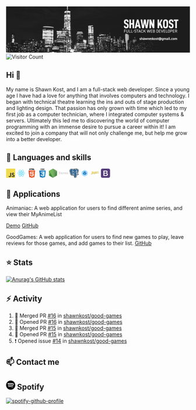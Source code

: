 
![Banner](https://github.com/shawnkost/shawnkost/blob/master/images/Banner.jpg?raw=true)
![Visitor Count](https://profile-counter.glitch.me/shawnkost/count.svg)
## Hi :wave:

My name is Shawn Kost, and I am a full-stack web developer. Since a young age I have had a love for anything that involves computers and technology. I began with technical theatre learning the ins and outs of stage production and lighting design. That passion has only grown with time which led to my first job as a computer technician, where I integrated computer systems & servers. Ultimately this led me to discovering the world of computer programming with an immense desire to pursue a career within it! I am excited to join a company that will not only challenge me, but help me grow into a better developer.

## :wrench: Languages and skills

<p float="left">
  <img src="https://raw.githubusercontent.com/github/explore/80688e429a7d4ef2fca1e82350fe8e3517d3494d/topics/javascript/javascript.png" width="25" height="25">
  <img src="https://raw.githubusercontent.com/github/explore/80688e429a7d4ef2fca1e82350fe8e3517d3494d/topics/react/react.png" width="25" height="25">
  <img src="https://raw.githubusercontent.com/github/explore/80688e429a7d4ef2fca1e82350fe8e3517d3494d/topics/html/html.png" width="25" height="25">
  <img src="https://raw.githubusercontent.com/github/explore/80688e429a7d4ef2fca1e82350fe8e3517d3494d/topics/css/css.png" width="25" height="25">
  <img src="https://raw.githubusercontent.com/github/explore/80688e429a7d4ef2fca1e82350fe8e3517d3494d/topics/nodejs/nodejs.png" width="25" height="25">
  <img src="https://raw.githubusercontent.com/github/explore/80688e429a7d4ef2fca1e82350fe8e3517d3494d/topics/express/express.png" width="25" height="25">
  <img src="https://raw.githubusercontent.com/github/explore/80688e429a7d4ef2fca1e82350fe8e3517d3494d/topics/postgresql/postgresql.png" width="25" height="25">
  <img src="https://raw.githubusercontent.com/github/explore/80688e429a7d4ef2fca1e82350fe8e3517d3494d/topics/webpack/webpack.png" width="25" height="25">
  <img src="https://raw.githubusercontent.com/github/explore/cb39e2385dfcec8a661d01bfacff6b1e33bbaa9d/topics/babel/babel.png" width="25" height="25">
  <img src="https://raw.githubusercontent.com/github/explore/80688e429a7d4ef2fca1e82350fe8e3517d3494d/topics/bootstrap/bootstrap.png" width="25" height="25">
</p>

## :iphone: Applications
Animaniac: A web application for users to find different anime series, and view their MyAnimeList

[Demo](https://shawnkost.github.io/ajax-project/)
[GitHub](https://github.com/shawnkost/ajax-project)

GoodGames: A web application for users to find new games to play, leave reviews for those games, and add games to their list.
[GitHub](https://github.com/shawnkost/good-games)

## :star: Stats
[![Anurag's GitHub stats](https://github-readme-stats.vercel.app/api?username=shawnkost&count_private=true&show_icons=true&theme=dark)](https://github.com/anuraghazra/github-readme-stats)

## :zap: Activity
<!--START_SECTION:activity-->
1. 🎉 Merged PR [#16](https://github.com/shawnkost/good-games/pull/16) in [shawnkost/good-games](https://github.com/shawnkost/good-games)
2. 💪 Opened PR [#16](https://github.com/shawnkost/good-games/pull/16) in [shawnkost/good-games](https://github.com/shawnkost/good-games)
3. 🎉 Merged PR [#15](https://github.com/shawnkost/good-games/pull/15) in [shawnkost/good-games](https://github.com/shawnkost/good-games)
4. 💪 Opened PR [#15](https://github.com/shawnkost/good-games/pull/15) in [shawnkost/good-games](https://github.com/shawnkost/good-games)
5. ❗️ Opened issue [#14](https://github.com/shawnkost/good-games/issues/14) in [shawnkost/good-games](https://github.com/shawnkost/good-games)
<!--END_SECTION:activity-->

## :mailbox: Contact me

## <img src="https://raw.githubusercontent.com/shawnkost/shawnkost/042442abb35f2bcc96c3ea5c9ed4e9c6a34ad39f/images/spotify.svg" width="25" height="25">  Spotify

[![spotify-github-profile](https://spotify-github-profile.vercel.app/api/view?uid=1215760286&cover_image=true&theme=default)](https://spotify-github-profile.vercel.app/api/view?uid=1215760286&redirect=true)
